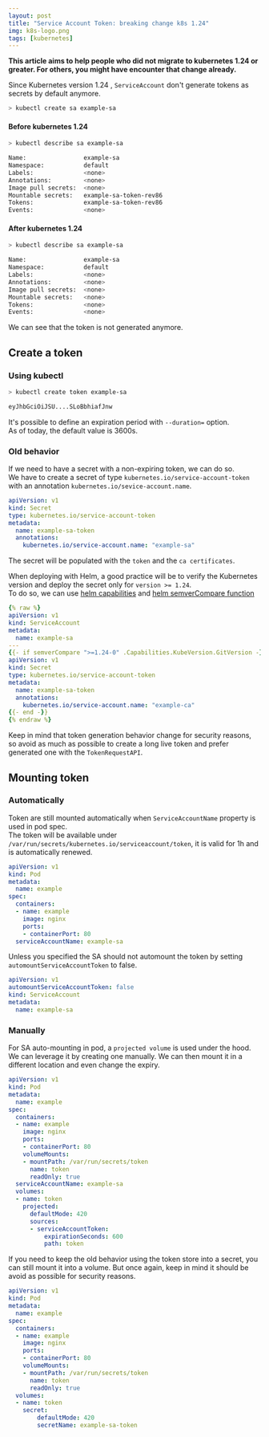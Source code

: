 ```yaml
---
layout: post
title: "Service Account Token: breaking change k8s 1.24"
img: k8s-logo.png
tags: [kubernetes]
---
```


__This article aims to help people who did not migrate to kubernetes 1.24 or greater. For others, you might have encounter that change already.__

Since Kubernetes version 1.24 , `ServiceAccount` don't generate tokens as secrets by default anymore.

```sh
> kubectl create sa example-sa
```

#### Before kubernetes 1.24

```sh
> kubectl describe sa example-sa

Name:                example-sa
Namespace:           default
Labels:              <none>
Annotations:         <none>
Image pull secrets:  <none>
Mountable secrets:   example-sa-token-rev86
Tokens:              example-sa-token-rev86
Events:              <none>
```

#### After kubernetes 1.24

```sh
> kubectl describe sa example-sa

Name:                example-sa
Namespace:           default
Labels:              <none>
Annotations:         <none>
Image pull secrets:  <none>
Mountable secrets:   <none>
Tokens:              <none>
Events:              <none>
```

We can see that the token is not generated anymore.

## Create a token

### Using kubectl

```sh
> kubectl create token example-sa

eyJhbGciOiJSU....SLoBbhiafJnw
```

It's possible to define an expiration period with `--duration=` option.  
As of today, the default value is 3600s.

### Old behavior

If we need to have a secret with a non-expiring token, we can do so.  
We have to create a secret of type `kubernetes.io/service-account-token` with an annotation `kubernetes.io/sevice-account.name`.

```yaml
apiVersion: v1
kind: Secret
type: kubernetes.io/service-account-token
metadata:
  name: example-sa-token
  annotations:
    kubernetes.io/service-account.name: "example-sa"
```

The secret will be populated with the `token` and the `ca certificates`.  

When deploying with Helm, a good practice will be to verify the Kubernetes version and deploy the secret only for `version >= 1.24`.  
To do so, we can use [helm capabilities](https://helm.sh/docs/chart_template_guide/builtin_objects/) and [helm semverCompare function](https://docs.helm.sh/docs/chart_template_guide/function_list/#semvercompare)

```yaml
{% raw %}
apiVersion: v1
kind: ServiceAccount
metadata:
  name: example-sa
---
{{- if semverCompare ">=1.24-0" .Capabilities.KubeVersion.GitVersion -}}
apiVersion: v1
kind: Secret
type: kubernetes.io/service-account-token
metadata:
  name: example-sa-token
  annotations:
    kubernetes.io/service-account.name: "example-ca"
{{- end -}}
{% endraw %}
```

Keep in mind that token generation behavior change for security reasons, so avoid as much as possible to create a long live token and prefer generated one with the `TokenRequestAPI`.

## Mounting token

### Automatically

Token are still mounted automatically when `ServiceAccountName` property is used in pod spec.  
The token will be available under `/var/run/secrets/kubernetes.io/serviceaccount/token`, it is valid for 1h and is automatically renewed.

```yaml
apiVersion: v1
kind: Pod
metadata:
  name: example
spec:
  containers:
  - name: example
    image: nginx
    ports:
    - containerPort: 80
  serviceAccountName: example-sa
```

Unless you specified the SA should not automount the token by setting `automountServiceAccountToken` to false.

```yaml
apiVersion: v1
automountServiceAccountToken: false
kind: ServiceAccount
metadata:
  name: example-sa
```

### Manually

For SA auto-mounting in pod, a `projected volume` is used under the hood.  
We can leverage it by creating one manually. We can then mount it in a different location and even change the expiry.

```yaml
apiVersion: v1
kind: Pod
metadata:
  name: example
spec:
  containers:
  - name: example
    image: nginx
    ports:
    - containerPort: 80
    volumeMounts:
    - mountPath: /var/run/secrets/token
      name: token
      readOnly: true
  serviceAccountName: example-sa
  volumes:
  - name: token
    projected:
      defaultMode: 420
      sources:
      - serviceAccountToken:
          expirationSeconds: 600
          path: token
```

If you need to keep the old behavior using the token store into a secret, you can still mount it into a volume. But once again, keep in mind it should be avoid as possible for security reasons.

```yaml
apiVersion: v1
kind: Pod
metadata:
  name: example
spec:
  containers:
  - name: example
    image: nginx
    ports:
    - containerPort: 80
    volumeMounts:
    - mountPath: /var/run/secrets/token
      name: token
      readOnly: true
  volumes:
  - name: token
    secret:
    	defaultMode: 420
    	secretName: example-sa-token
```